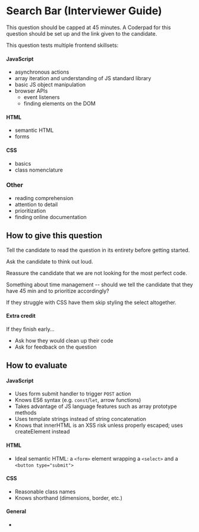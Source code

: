 # Search Bar (Interviewer Guide)

This question should be capped at 45 minutes. A Coderpad for this question should be set up and the link given to the candidate.

This question tests multiple frontend skillsets:

#### JavaScript
- asynchronous actions
- array iteration and understanding of JS standard library
- basic JS object manipulation
- browser APIs
  - event listeners
  - finding elements on the DOM

#### HTML
- semantic HTML
- forms

#### CSS
- basics
- class nomenclature

### Other
- reading comprehension
- attention to detail
- prioritization
- finding online documentation

## How to give this question

Tell the candidate to read the question in its entirety before getting started.

Ask the candidate to think out loud.

Reassure the candidate that we are not looking for the most perfect code.

Something about time management -- should we tell the candidate that they have 45 min and to prioritize accordingly?

If they struggle with CSS have them skip styling the select altogether.

#### Extra credit

If they finish early...

- Ask how they would clean up their code
- Ask for feedback on the question

## How to evaluate

#### JavaScript
- Uses form submit handler to trigger `POST` action
- Knows ES6 syntax (e.g. `const`/`let`, arrow functions)
- Takes advantage of JS language features such as array prototype methods
- Uses template strings instead of string concatenation
- Knows that innerHTML is an XSS risk unless properly escaped; uses createElement instead

#### HTML
- Ideal semantic HTML: a `<form>` element wrapping a `<select>` and a `<button type="submit">`

#### CSS
- Reasonable class names
- Knows shorthand (dimensions, border, etc.)

#### General
-
